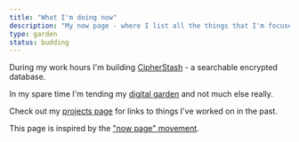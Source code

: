 ```yaml
---
title: "What I'm doing now"
description: "My now page - where I list all the things that I'm focused on at this point in my life. This page is constantly being updated."
type: garden
status: budding
---
```


During my work hours I'm building [CipherStash] - a searchable encrypted database.

In my spare time I'm tending my [digital garden] and not much else really.

Check out my [projects page](./projects.md) for links to things I've worked on in the past.

This page is inspired by the ["now page" movement](https://nownownow.com/about).

[CipherStash]: https://cipherstash.com
[digital garden]: ./garden.md
